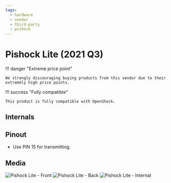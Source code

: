 ```yaml
---
tags:
  - hardware
  - vendor
  - third-party
  - pishock
---
```


# Pishock Lite (2021 Q3)

!!! danger "Extreme price point"

    We strongly discouraging buying products from this vendor due to their extremely high price points. 

!!! success "Fully compatible"

    This product is fully compatible with OpenShock.

## Internals

## Pinout
- Use PIN 15 for transmitting.

## Media

![Pishock Lite - Front](/static/pishock-lite/lite-front.jpg)
![Pishock Lite - Back](/static/pishock-lite/lite-back.jpg)
![Pishock Lite - Internal](/static/pishock-lite/lite-internal.jpg)